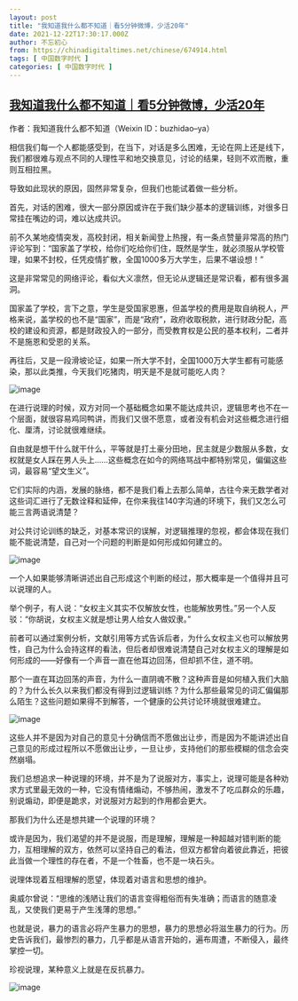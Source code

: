 ```yaml
---
layout: post
title: "我知道我什么都不知道｜看5分钟微博，少活20年"
date: 2021-12-22T17:30:17.000Z
author: 不忘初心
from: https://chinadigitaltimes.net/chinese/674914.html
tags: [ 中国数字时代 ]
categories: [ 中国数字时代 ]
---
```

<!--1640194217000-->
[我知道我什么都不知道｜看5分钟微博，少活20年](https://chinadigitaltimes.net/chinese/674914.html)
------

<div>
<p>作者：我知道我什么都不知道（Weixin ID：buzhidao&#8211;ya）</p><p>相信我们每一个人都能感受到，在当下，对话是多么困难，无论在网上还是线下，我们都很难与观点不同的人理性平和地交换意见，讨论的结果，轻则不欢而散，重则互相拉黑。</p><p>导致如此现状的原因，固然非常复杂，但我们也能试着做一些分析。</p><p>首先，对话的困难，很大一部分原因或许在于我们缺少基本的逻辑训练，对很多日常挂在嘴边的词，难以达成共识。</p><p>前不久某地疫情突发，高校封闭，相关新闻登上热搜，有一条点赞量非常高的热门评论写到：“国家盖了学校，给你们吃给你们住，既然是学生，就必须服从学校管理，如果不封校，任凭疫情扩散，全国1000多万大学生，后果不堪设想！”</p><p>这是非常常见的网络评论，看似大义凛然，但无论从逻辑还是常识看，都有很多漏洞。</p><p>国家盖了学校，言下之意，学生是受国家恩惠，但盖学校的费用是取自纳税人，严格来说，盖学校的也不是“国家”，而是“政府”，政府收取税款，进行财政分配，高校的建设和资源，都是财政投入的一部分，而受教育权是公民的基本权利，二者并不是施恩和受恩的关系。</p><p>再往后，又是一段滑坡论证，如果一所大学不封，全国1000万大学生都有可能感染，那以此类推，今天我们吃猪肉，明天是不是就可能吃人肉？</p><p><img src="https://chinadigitaltimes.net/chinese/files/2021/12/post-674914-61c34758204c4." alt="image" /></p><p>在进行说理的时候，双方对同一个基础概念如果不能达成共识，逻辑思考也不在一个层面，就很容易鸡同鸭讲，而我们又很不愿意，或者没有机会对这些概念进行细化、厘清，讨论就很难继续。</p><p>自由就是想干什么就干什么，平等就是打土豪分田地，民主就是少数服从多数，女权就是女人踩在男人头上&#8230;&#8230;这些概念在如今的网络骂战中都特别常见，偏偏这些词，最容易“望文生义”。</p><p>它们实际的内涵，发展的脉络，都不是我们看上去那么简单，古往今来无数学者对这些词汇进行了无数诠释和延伸，在你来我往140字沟通的环境下，我们又怎么可能三言两语说清楚？</p><p>​对公共讨论训练的缺乏，对基本常识的误解，对逻辑推理的忽视，都会体现在我们能不能说清楚，自己对一个问题的判断是如何形成如何建立的。</p><p><img src="https://chinadigitaltimes.net/chinese/files/2021/12/post-674914-61c3475827cbd." alt="image" />​</p><p>一个人如果能够清晰讲述出自己形成这个判断的经过，那大概率是一个值得并且可以说理的人。</p><p>举个例子，有人说：“女权主义其实不仅解放女性，也能解放男性。”另一个人反驳：“你胡说，女权主义就是想让男人给女人做奴隶。”</p><p>前者可以通过案例分析，文献引用等方式告诉后者，为什么女权主义也可以解放男性，自己为什么会持这样的看法，但后者却很难说清楚自己对女权主义的理解是如何形成的——好像有一个声音一直在他耳边回荡，但却抓不住，道不明。</p><p>那个一直在耳边回荡的声音，为什么一直阴魂不散？这种声音是如何植入我们大脑的？为什么长久以来我们都没有得到过逻辑训练？为什么那些最常见的词汇偏偏那么陌生？这些问题如果得不到解答，一个健康的公共讨论环境就很难建立。</p><p><img src="https://chinadigitaltimes.net/chinese/files/2021/12/post-674914-61c347582f6a4." alt="image" /></p><p>这些人并不是因为对自己的意见十分确信而不愿做出让步，而是因为不能讲述出自己意见的形成过程所以不愿做出让步，一旦让步，支持他们的那些模糊的信念会突然崩塌。</p><p>我们总想追求一种说理的环境，并不是为了说服对方，事实上，说理可能是各种劝求方式里最无效的一种，它没有情绪煽动，不够热闹，激发不了吃瓜群众的乐趣，别说煽动，即便是跪求，对说服对方起到的作用都会更大。</p><p>那我们为什么还是想共建一个说理的环境？</p><p>或许是因为，我们渴望的并不是说服，而是理解，理解是一种超越对错判断的能力，互相理解的双方，依然可以坚持自己的看法，但双方都曾向着彼此靠近，把彼此当做一个理性的存在者，不是一个牲畜，也不是一块石头。</p><p>说理体现着互相理解的愿望，体现着对语言和思想的维护。</p><p>奥威尔曾说：“思维的浅陋让我们的语言变得粗俗而有失准确；而语言的随意凌乱，又使我们更易于产生浅薄的思想。”</p><p>也就是说，暴力的语言必将产生暴力的思想，暴力的思想必将滋生暴力的行为。历史告诉我们，最惨烈的暴力，几乎都是从语言开始的，遍布周遭，不断侵入，最终掌控一切。</p><p>珍视说理，某种意义上就是在反抗暴力。</p><p><img src="https://chinadigitaltimes.net/chinese/files/2021/12/post-674914-61c34758374d4." alt="image" /></p>
</div>
